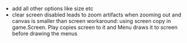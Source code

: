 - add all other options like size etc
- clear screen  disabled leads to zoom artifacts when  zooming out and
  canvas  is smaller  than  screen workaround:  using  screen copy  in
  game.Screen. Play  copies screen to it  and Menu draws it  to screen
  before drawing the menus
